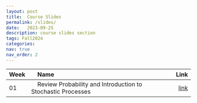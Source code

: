 ```yaml
---
layout: post
title:  Course Slides
permalink: /slides/
date:   2023-09-25
description: course slides section
tags: Fall2024
categories:
nav: true
nav_order: 2
---
```

| Week | &nbsp; &nbsp; Name                                                        | Link                                                                                     |
| :---- | :--------------------------------------------------------------------- | -----------------------------------------------------------------------------------------------------: |
| 01   | &nbsp; &nbsp; Review Probability and Introduction to Stochastic Processes &nbsp; &nbsp; | <a href='/assets/Fall2024/slides/Fall-2024-SP_Week_01_Review_Probability_Intro_SP.pdf'>link</a> |

